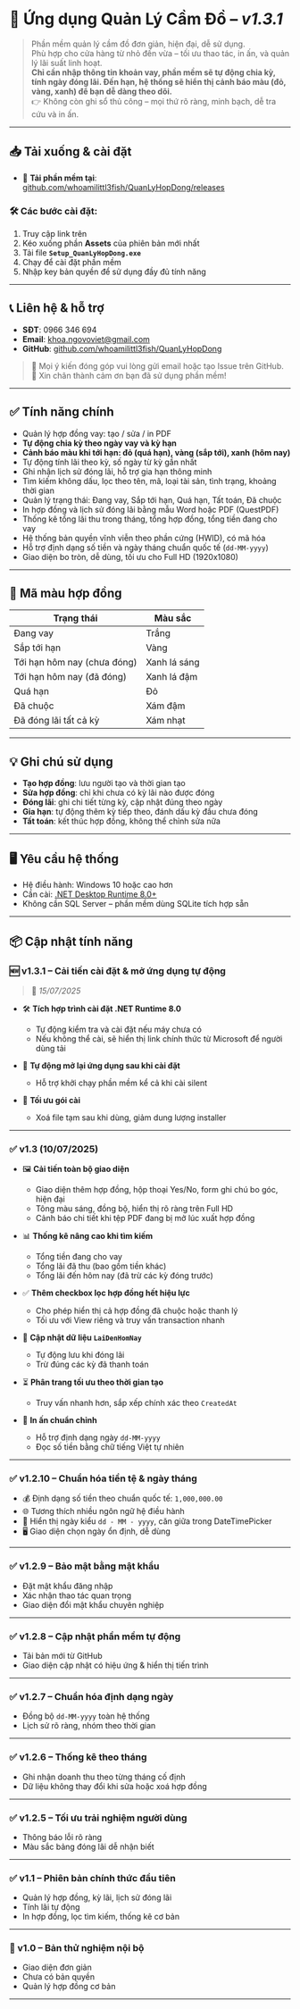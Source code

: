 # 📘 Ứng dụng Quản Lý Cầm Đồ – *v1.3.1*

> Phần mềm quản lý cầm đồ đơn giản, hiện đại, dễ sử dụng.  
> Phù hợp cho cửa hàng từ nhỏ đến vừa – tối ưu thao tác, in ấn, và quản lý lãi suất linh hoạt.  
> **Chỉ cần nhập thông tin khoản vay, phần mềm sẽ tự động chia kỳ, tính ngày đóng lãi. Đến hạn, hệ thống sẽ hiển thị cảnh báo màu (đỏ, vàng, xanh) để bạn dễ dàng theo dõi.**  
> 👉 Không còn ghi sổ thủ công – mọi thứ rõ ràng, minh bạch, dễ tra cứu và in ấn.

---

## 📥 Tải xuống & cài đặt

- 🔗 **Tải phần mềm tại**: [github.com/whoamilittl3fish/QuanLyHopDong/releases](https://github.com/whoamilittl3fish/QuanLyHopDong/releases)

### 🛠 Các bước cài đặt:

1. Truy cập link trên
2. Kéo xuống phần **Assets** của phiên bản mới nhất
3. Tải file **`Setup_QuanLyHopDong.exe`**
4. Chạy để cài đặt phần mềm
5. Nhập key bản quyền để sử dụng đầy đủ tính năng

---

## 📞 Liên hệ & hỗ trợ

- **SĐT**: 0966 346 694  
- **Email**: khoa.ngovoviet@gmail.com  
- **GitHub**: [github.com/whoamilittl3fish/QuanLyHopDong](https://github.com/whoamilittl3fish/QuanLyHopDong)

> 💬 Mọi ý kiến đóng góp vui lòng gửi email hoặc tạo Issue trên GitHub.  
🙏 Xin chân thành cảm ơn bạn đã sử dụng phần mềm!

---

## ✅ Tính năng chính

- Quản lý hợp đồng vay: tạo / sửa / in PDF
- **Tự động chia kỳ theo ngày vay và kỳ hạn**
- **Cảnh báo màu khi tới hạn: đỏ (quá hạn), vàng (sắp tới), xanh (hôm nay)**
- Tự động tính lãi theo kỳ, số ngày từ kỳ gần nhất
- Ghi nhận lịch sử đóng lãi, hỗ trợ gia hạn thông minh
- Tìm kiếm không dấu, lọc theo tên, mã, loại tài sản, tình trạng, khoảng thời gian
- Quản lý trạng thái: Đang vay, Sắp tới hạn, Quá hạn, Tất toán, Đã chuộc
- In hợp đồng và lịch sử đóng lãi bằng mẫu Word hoặc PDF (QuestPDF)
- Thống kê tổng lãi thu trong tháng, tổng hợp đồng, tổng tiền đang cho vay
- Hệ thống bản quyền vĩnh viễn theo phần cứng (HWID), có mã hóa
- Hỗ trợ định dạng số tiền và ngày tháng chuẩn quốc tế (`dd-MM-yyyy`)
- Giao diện bo tròn, dễ dùng, tối ưu cho Full HD (1920x1080)

---

## 🎨 Mã màu hợp đồng

| Trạng thái                     | Màu sắc      |
|-------------------------------|--------------|
| Đang vay                      | Trắng        |
| Sắp tới hạn                   | Vàng         |
| Tới hạn hôm nay (chưa đóng)  | Xanh lá sáng |
| Tới hạn hôm nay (đã đóng)    | Xanh lá đậm  |
| Quá hạn                       | Đỏ           |
| Đã chuộc                      | Xám đậm      |
| Đã đóng lãi tất cả kỳ        | Xám nhạt     |

---

## 💡 Ghi chú sử dụng

- **Tạo hợp đồng**: lưu người tạo và thời gian tạo  
- **Sửa hợp đồng**: chỉ khi chưa có kỳ lãi nào được đóng  
- **Đóng lãi**: ghi chi tiết từng kỳ, cập nhật đúng theo ngày  
- **Gia hạn**: tự động thêm kỳ tiếp theo, đánh dấu kỳ đầu chưa đóng  
- **Tất toán**: kết thúc hợp đồng, không thể chỉnh sửa nữa

---

## 🖥️ Yêu cầu hệ thống

- Hệ điều hành: Windows 10 hoặc cao hơn  
- Cần cài: [.NET Desktop Runtime 8.0+](https://dotnet.microsoft.com/en-us/download/dotnet/8.0/runtime)  
- Không cần SQL Server – phần mềm dùng SQLite tích hợp sẵn

---

## 📦 Cập nhật tính năng

### 🆕 v1.3.1 – Cải tiến cài đặt & mở ứng dụng tự động  
> 📅 *15/07/2025*

- 🛠️ **Tích hợp trình cài đặt .NET Runtime 8.0**
  - Tự động kiểm tra và cài đặt nếu máy chưa có
  - Nếu không thể cài, sẽ hiển thị link chính thức từ Microsoft để người dùng tải

- 🚀 **Tự động mở lại ứng dụng sau khi cài đặt**
  - Hỗ trợ khởi chạy phần mềm kể cả khi cài silent

- 🧹 **Tối ưu gói cài**
  - Xoá file tạm sau khi dùng, giảm dung lượng installer

---

### ✅ v1.3 (10/07/2025)

- 🖼️ **Cải tiến toàn bộ giao diện**
  - Giao diện thêm hợp đồng, hộp thoại Yes/No, form ghi chú bo góc, hiện đại
  - Tông màu sáng, đồng bộ, hiển thị rõ ràng trên Full HD
  - Cảnh báo chi tiết khi tệp PDF đang bị mở lúc xuất hợp đồng

- 📊 **Thống kê nâng cao khi tìm kiếm**
  - Tổng tiền đang cho vay  
  - Tổng lãi đã thu (bao gồm tiền khác)  
  - Tổng lãi đến hôm nay (đã trừ các kỳ đóng trước)

- ✅ **Thêm checkbox lọc hợp đồng hết hiệu lực**
  - Cho phép hiển thị cả hợp đồng đã chuộc hoặc thanh lý
  - Tối ưu với View riêng và truy vấn transaction nhanh

- 🔄 **Cập nhật dữ liệu `LaiDenHomNay`**
  - Tự động lưu khi đóng lãi
  - Trừ đúng các kỳ đã thanh toán

- ⏳ **Phân trang tối ưu theo thời gian tạo**
  - Truy vấn nhanh hơn, sắp xếp chính xác theo `CreatedAt`

- 🧾 **In ấn chuẩn chỉnh**
  - Hỗ trợ định dạng ngày `dd-MM-yyyy`
  - Đọc số tiền bằng chữ tiếng Việt tự nhiên

---

### ✅ v1.2.10 – Chuẩn hóa tiền tệ & ngày tháng

- 💰 Định dạng số tiền theo chuẩn quốc tế: `1,000,000.00`
- 🌐 Tương thích nhiều ngôn ngữ hệ điều hành
- 📅 Hiển thị ngày kiểu `dd - MM - yyyy`, căn giữa trong DateTimePicker
- 🖥️ Giao diện chọn ngày ổn định, dễ dùng

---

### ✅ v1.2.9 – Bảo mật bằng mật khẩu

- Đặt mật khẩu đăng nhập
- Xác nhận thao tác quan trọng
- Giao diện đổi mật khẩu chuyên nghiệp

---

### ✅ v1.2.8 – Cập nhật phần mềm tự động

- Tải bản mới từ GitHub
- Giao diện cập nhật có hiệu ứng & hiển thị tiến trình

---

### ✅ v1.2.7 – Chuẩn hóa định dạng ngày

- Đồng bộ `dd-MM-yyyy` toàn hệ thống
- Lịch sử rõ ràng, nhóm theo thời gian

---

### ✅ v1.2.6 – Thống kê theo tháng

- Ghi nhận doanh thu theo từng tháng cố định
- Dữ liệu không thay đổi khi sửa hoặc xoá hợp đồng

---

### ✅ v1.2.5 – Tối ưu trải nghiệm người dùng

- Thông báo lỗi rõ ràng
- Màu sắc bảng đóng lãi dễ nhận biết

---

### ✅ v1.1 – Phiên bản chính thức đầu tiên

- Quản lý hợp đồng, kỳ lãi, lịch sử đóng lãi
- Tính lãi tự động
- In hợp đồng, lọc tìm kiếm, thống kê cơ bản

---

### 🔖 v1.0 – Bản thử nghiệm nội bộ

- Giao diện đơn giản
- Chưa có bản quyền
- Quản lý hợp đồng cơ bản

---
